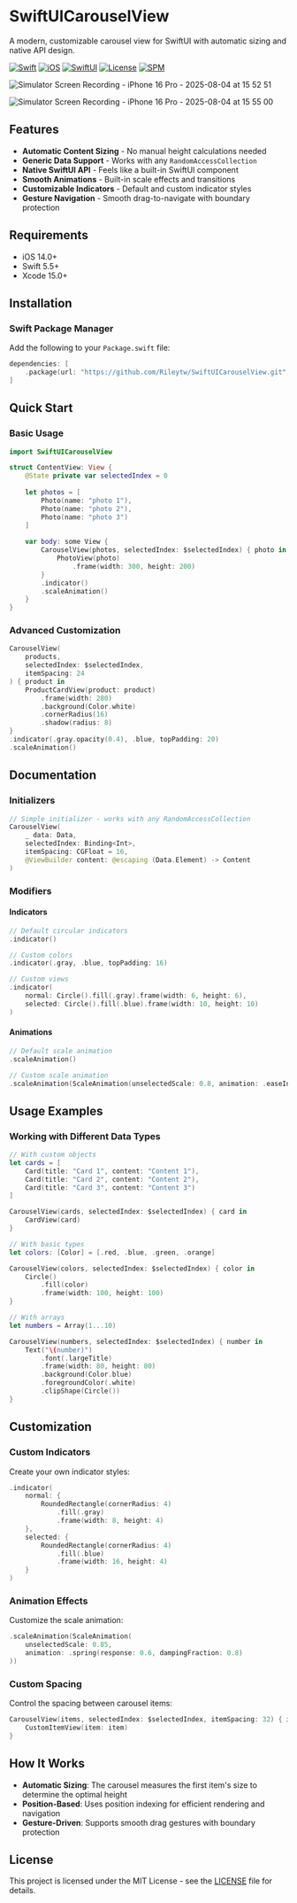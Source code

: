 # SwiftUICarouselView

A modern, customizable carousel view for SwiftUI with automatic sizing and native API design.

[![Swift](https://img.shields.io/badge/Swift-5.5+-orange.svg)](https://swift.org)
[![iOS](https://img.shields.io/badge/iOS-14.0+-blue.svg)](https://developer.apple.com/ios/)
[![SwiftUI](https://img.shields.io/badge/SwiftUI-2.0+-green.svg)](https://developer.apple.com/xcode/swiftui/)
[![License](https://img.shields.io/badge/License-MIT-yellow.svg)](LICENSE)
[![SPM](https://img.shields.io/badge/SPM-Compatible-brightgreen.svg)](https://swift.org/package-manager/)


![Simulator Screen Recording - iPhone 16 Pro - 2025-08-04 at 15 52 51](https://github.com/user-attachments/assets/81076351-776e-4bfa-92fd-c35616ba8896)

![Simulator Screen Recording - iPhone 16 Pro - 2025-08-04 at 15 55 00](https://github.com/user-attachments/assets/e9dbcd46-b915-4d47-9e81-75c0adc578b2)

## Features

- **Automatic Content Sizing** - No manual height calculations needed
- **Generic Data Support** - Works with any `RandomAccessCollection`
- **Native SwiftUI API** - Feels like a built-in SwiftUI component
- **Smooth Animations** - Built-in scale effects and transitions
- **Customizable Indicators** - Default and custom indicator styles
- **Gesture Navigation** - Smooth drag-to-navigate with boundary protection

## Requirements

- iOS 14.0+
- Swift 5.5+
- Xcode 15.0+

## Installation

### Swift Package Manager

Add the following to your `Package.swift` file:

```swift
dependencies: [
    .package(url: "https://github.com/Rileytw/SwiftUICarouselView.git", from: "0.1.0")
]
```

## Quick Start

### Basic Usage

```swift
import SwiftUICarouselView

struct ContentView: View {
    @State private var selectedIndex = 0
    
    let photos = [
        Photo(name: "photo 1"),
        Photo(name: "photo 2"),
        Photo(name: "photo 3")
    ]
    
    var body: some View {
        CarouselView(photos, selectedIndex: $selectedIndex) { photo in
            PhotoView(photo)
                .frame(width: 300, height: 200)
        }
        .indicator()
        .scaleAnimation()
    }
}
```

### Advanced Customization

```swift
CarouselView(
    products,
    selectedIndex: $selectedIndex,
    itemSpacing: 24
) { product in
    ProductCardView(product: product)
        .frame(width: 280)
        .background(Color.white)
        .cornerRadius(16)
        .shadow(radius: 8)
}
.indicator(.gray.opacity(0.4), .blue, topPadding: 20)
.scaleAnimation()
```

## Documentation

### Initializers
```swift
// Simple initializer - works with any RandomAccessCollection
CarouselView(
    _ data: Data,
    selectedIndex: Binding<Int>,
    itemSpacing: CGFloat = 16,
    @ViewBuilder content: @escaping (Data.Element) -> Content
)
```

### Modifiers

#### Indicators
```swift
// Default circular indicators
.indicator()

// Custom colors
.indicator(.gray, .blue, topPadding: 16)

// Custom views
.indicator(
    normal: Circle().fill(.gray).frame(width: 6, height: 6),
    selected: Circle().fill(.blue).frame(width: 10, height: 10)
)
```

#### Animations
```swift
// Default scale animation
.scaleAnimation()

// Custom scale animation
.scaleAnimation(ScaleAnimation(unselectedScale: 0.8, animation: .easeInOut))
```

## Usage Examples

### Working with Different Data Types

```swift
// With custom objects
let cards = [
    Card(title: "Card 1", content: "Content 1"),
    Card(title: "Card 2", content: "Content 2"),
    Card(title: "Card 3", content: "Content 3")
]

CarouselView(cards, selectedIndex: $selectedIndex) { card in
    CardView(card)
}

// With basic types
let colors: [Color] = [.red, .blue, .green, .orange]

CarouselView(colors, selectedIndex: $selectedIndex) { color in
    Circle()
        .fill(color)
        .frame(width: 100, height: 100)
}

// With arrays
let numbers = Array(1...10)

CarouselView(numbers, selectedIndex: $selectedIndex) { number in
    Text("\(number)")
        .font(.largeTitle)
        .frame(width: 80, height: 80)
        .background(Color.blue)
        .foregroundColor(.white)
        .clipShape(Circle())
}
```

## Customization

### Custom Indicators

Create your own indicator styles:

```swift
.indicator(
    normal: {
        RoundedRectangle(cornerRadius: 4)
            .fill(.gray)
            .frame(width: 8, height: 4)
    },
    selected: {
        RoundedRectangle(cornerRadius: 4)
            .fill(.blue)
            .frame(width: 16, height: 4)
    }
)
```

### Animation Effects

Customize the scale animation:

```swift
.scaleAnimation(ScaleAnimation(
    unselectedScale: 0.85,
    animation: .spring(response: 0.6, dampingFraction: 0.8)
))
```

### Custom Spacing

Control the spacing between carousel items:

```swift
CarouselView(items, selectedIndex: $selectedIndex, itemSpacing: 32) { item in
    CustomItemView(item: item)
}
```

## How It Works

- **Automatic Sizing**: The carousel measures the first item's size to determine the optimal height
- **Position-Based**: Uses position indexing for efficient rendering and navigation
- **Gesture-Driven**: Supports smooth drag gestures with boundary protection

## License

This project is licensed under the MIT License - see the [LICENSE](LICENSE) file for details.
